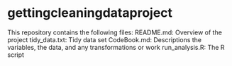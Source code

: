 # gettingcleaningdataproject
This repository contains the following files:
README.md: Overview of the project
tidy_data.txt: Tidy data set
CodeBook.md: Descriptions the variables, the data, and any transformations or work
run_analysis.R: The R script
